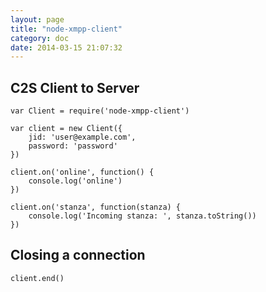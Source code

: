 ```yaml
---
layout: page
title: "node-xmpp-client"
category: doc
date: 2014-03-15 21:07:32
---
```


## C2S Client to Server 

```
var Client = require('node-xmpp-client')

var client = new Client({
    jid: 'user@example.com',
    password: 'password'
})

client.on('online', function() {
    console.log('online')
})

client.on('stanza', function(stanza) {
    console.log('Incoming stanza: ', stanza.toString())
})
```

## Closing a connection

```
client.end()
```

